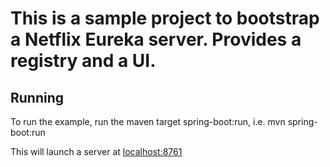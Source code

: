 # This is a sample project to bootstrap a Netflix Eureka server. Provides a registry and a UI.

## Running
To run the example, run the maven target spring-boot:run, i.e. mvn spring-boot:run

This will launch a server at [localhost:8761](http://localhost:8761/)
